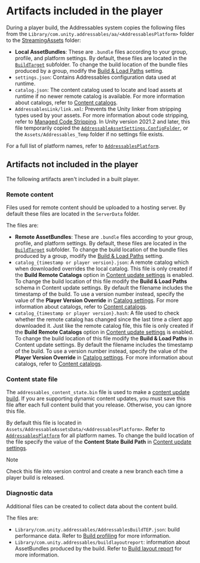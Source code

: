 # Artifacts included in the player

During a player build, the Addressables system copies the following files from the `Library/com.unity.addressables/aa/<AddressablesPlatform>` folder to the [StreamingAssets](xref:StreamingAssets) folder:

* **Local AssetBundles**: These are `.bundle` files according to your group, profile, and platform settings. By default, these files are located in the [`BuildTarget`](xref:UnityEditor.EditorUserBuildSettings.activeBuildTarget) subfolder. To change the build location of the bundle files produced by a group, modify the [Build & Load Paths](xref:addressables-content-packing-and-loading-schema) setting.
* `settings.json`: Contains Addressables configuration data used at runtime.
* `catalog.json`: The content catalog used to locate and load assets at runtime if no newer remote catalog is available.  For more information about catalogs, refer to [Content catalogs](build-content-catalogs.md).
* `AddressablesLink/link.xml`: Prevents the Unity linker from stripping types used by your assets. For more information about code stripping, refer to [Managed Code Stripping](xref:ManagedCodeStripping). In Unity version 2021.2 and later, this file temporarily copied the [`AddressableAssetSettings.ConfigFolder`](xref:UnityEditor.AddressableAssets.Settings.AddressableAssetSettings.ConfigFolder), or the `Assets/Addressables_Temp` folder if no settings file exists.

For a full list of platform names, refer to [`AddressablesPlatform`](xref:UnityEngine.AddressableAssets.AddressablesPlatform).

## Artifacts not included in the player

The following artifacts aren't included in a built player.

### Remote content
Files used for remote content should be uploaded to a hosting server. By default these files are located in the `ServerData` folder. 

The files are:

* **Remote AssetBundles**: These are `.bundle` files according to your group, profile, and platform settings. By default, these files are located in the [`BuildTarget`](xref:UnityEditor.EditorUserBuildSettings.activeBuildTarget) subfolder. To change the build location of the bundle files produced by a group, modify the [Build & Load Paths](xref:addressables-content-packing-and-loading-schema) setting.
* `catalog_{timestamp or player version}.json`: A remote catalog which when downloaded overrides the local catalog. This file is only created if the __Build Remote Catalogs__ option in [Content update settings](xref:addressables-asset-settings) is enabled. To change the build location of this file modify the __Build & Load Paths__ schema in Content update settings. By default the filename includes the timestamp of the build. To use a version number instead, specify the value of the __Player Version Override__ in [Catalog settings](xref:addressables-asset-settings). For more information about catalogs, refer to [Content catalogs](build-content-catalogs.md). 
* `catalog_{timestamp or player version}.hash`: A file used to check whether the remote catalog has changed since the last time a client app downloaded it. Just like the remote catalog file, this file is only created if the __Build Remote Catalogs__ option in [Content update settings](xref:addressables-asset-settings) is enabled. To change the build location of this file modify the __Build & Load Paths__ in Content update settings. By default the filename includes the timestamp of the build. To use a version number instead, specify the value of the __Player Version Override__ in [Catalog settings](xref:addressables-asset-settings). For more information about catalogs, refer to [Content catalogs](build-content-catalogs.md).

### Content state file

The `addressables_content_state.bin` file is used to make a [content update build](xref:addressables-content-update-builds). If you are supporting dynamic content updates, you must save this file after each full content build that you release. Otherwise, you can ignore this file. 

By default this file is located in `Assets/AddressableAssetsData/<AddressablesPlatform>`. Refer to [`AddressablesPlatform`](xref:UnityEngine.AddressableAssets.AddressablesPlatform) for all platform names. To change the build location of the file specify the value of the __Content State Build Path__ in [Content update settings](xref:addressables-asset-settings). 

> [!NOTE]
> Check this file into version control and create a new branch each time a player build is released.

### Diagnostic data

Additional files can be created to collect data about the content build. 

The files are:
* `Library/com.unity.addressables/AddressablesBuildTEP.json`: build performance data. Refer to [Build profiling](xref:addressables-build-profile-log) for more information. 
* `Library/com.unity.addressables/buildlayoutreport`: information about AssetBundles produced by the build. Refer to [Build layout report](xref:addressables-build-layout-report) for more information.